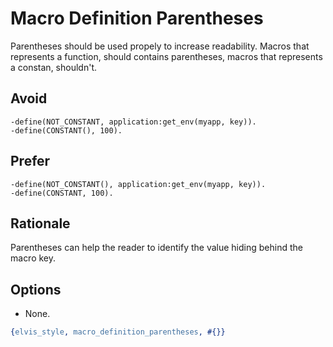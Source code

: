# Macro Definition Parentheses

Parentheses should be used propely to increase readability.
Macros that represents a function, should contains parentheses,
macros that represents a constan, shouldn't.

## Avoid
```
-define(NOT_CONSTANT, application:get_env(myapp, key)).
-define(CONSTANT(), 100).
```

## Prefer
```
-define(NOT_CONSTANT(), application:get_env(myapp, key)).
-define(CONSTANT, 100).
```

## Rationale

Parentheses can help the reader to identify the value hiding behind the macro key.

## Options

- None.

```erlang
{elvis_style, macro_definition_parentheses, #{}}
```
